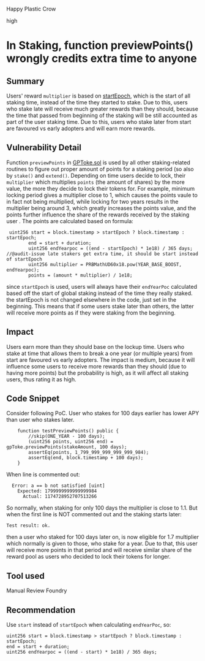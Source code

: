 Happy Plastic Crow

high

# In Staking, function previewPoints() wrongly credits extra time to anyone
## Summary
Users' reward `multiplier` is based on [startEpoch](https://github.com/sherlock-audit/2023-06-tokemak/blob/main/v2-core-audit-2023-07-14/src/staking/GPToke.sol#L192), which is the start of all staking time, instead of the time they started to stake. Due to this, users who stake late will receive much greater rewards than they should, because the time that passed from beginning of the staking will be still accounted as part of the user staking time. Due to this, users who stake later from start are favoured vs early adopters and will earn more rewards.

## Vulnerability Detail
Function `previewPoints` in [GPToke.sol](https://github.com/sherlock-audit/2023-06-tokemak/blob/main/v2-core-audit-2023-07-14/src/staking/GPToke.sol#L183) is used by all other staking-related routines to figure out proper amount of points for a staking period (so also by `stake()` and `extend()`. Depending on time users decide to lock, their `multiplier` which multiplies `points` (the amount of shares) by the more value, the more they decide to lock their tokens for. For example, minimum locking period gives a multiplier close to 1, which causes the points vaule to in fact not being multiplied, while locking for two years results in the multiplier being around 3, which greatly increases the points value, and the points further influence the share of the rewards received by the staking user . The points are calculated based on formula:

```solidity
 uint256 start = block.timestamp > startEpoch ? block.timestamp : startEpoch;
        end = start + duration;
        uint256 endYearpoc = ((end - startEpoch) * 1e18) / 365 days; //@audit-issue late stakers get extra time, it should be start instead of startEpoch
        uint256 multiplier = PRBMathUD60x18.pow(YEAR_BASE_BOOST, endYearpoc); 
        points = (amount * multiplier) / 1e18;

```
since `startEpoch` is used, users will always have their `endYearPoc` calculated based off the start of global staking instead of the time they really staked. the startEpoch is not changed elsewhere in the code, just set in the beginning. This means that if some users stake later than others, the latter will receive more points as if they were staking from the beginning.

## Impact
Users earn more than they should base on the lockup time. Users who stake at time that allows them to break a one year (or multiple years) from start are favoured vs early adopters. The impact is medium, because it will influence some users to receive more rewards than they should (due to having more points) but the probability is high, as it will affect all staking users, thus rating it as high.

## Code Snippet
Consider following PoC. User who stakes for 100 days earlier has lower APY than user who stakes later. 
```solidity
    function testPreviewPoints() public {
        //skip(ONE_YEAR - 100 days);
        (uint256 points, uint256 end) = gpToke.previewPoints(stakeAmount, 100 days);
        assertEq(points, 1_799_999_999_999_999_984);
        assertEq(end, block.timestamp + 100 days);
    }
```

When line is commented out:
```text
  Error: a == b not satisfied [uint]
    Expected: 1799999999999999984
      Actual: 1174728952707513266
```
So normally, when staking for  only 100 days the multiplier is close to 1.1. But when the first line is NOT commented out and the staking starts later:
```text
Test result: ok.
```
then a user who staked for 100 days later on, is now eligible for 1.7 multiplier which normally is given to those, who stake for a year. Due to that, this user will receive more points in that period and will receive similar share of the reward pool as users who decided to lock their tokens for longer.


## Tool used

Manual Review
Foundry

## Recommendation
Use `start` instead of `startEpoch` when calculating `endYearPoc`, so:

```solidity
uint256 start = block.timestamp > startEpoch ? block.timestamp : startEpoch;
end = start + duration;
uint256 endYearpoc = ((end - start) * 1e18) / 365 days; 
```
